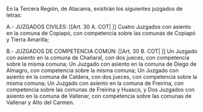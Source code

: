 En la Tercera Región, de Atacama, existirán los siguientes juzgados de letras:

A.- JUZGADOS CIVILES: [[Art. 30 A. COT| ]]
Cuatro Juzgados con asiento en la comuna de Copiapó, con competencia sobre las comunas de Copiapó y Tierra Amarilla;

B.- JUZGADOS DE COMPETENCIA COMÚN: [[Art. 30 B. COT| ]]
Un Juzgado con asiento en la comuna de Chañaral, con dos jueces, con competencia sobre la misma comuna;
Un Juzgado con asiento en la comuna de Diego de Almagro, con competencia sobre la misma comuna;
Un Juzgado con asiento en la comuna de Caldera, con dos jueces, con competencia sobre la misma comuna;
Un Juzgado con asiento en la comuna de Freirina, con competencia sobre las comunas de Freirina y Huasco, y
Dos Juzgados con asiento en la comuna de Vallenar, con competencia sobre las comunas de Vallenar y Alto del Carmen.